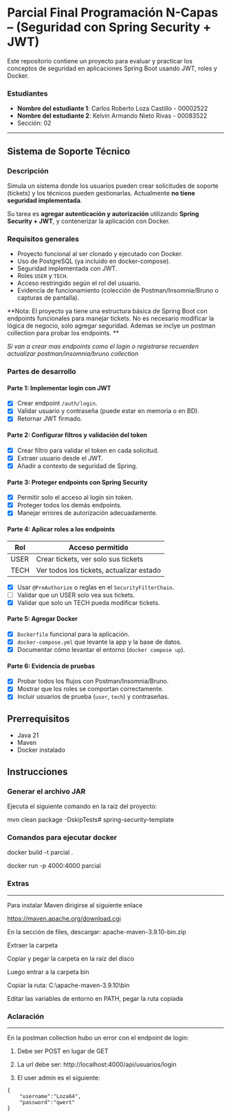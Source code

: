 # Parcial Final Programación N-Capas – (Seguridad con Spring Security + JWT)

Este repositorio contiene un proyecto para evaluar y practicar los conceptos de seguridad en aplicaciones Spring Boot usando JWT, roles y Docker.

### Estudiantes
- **Nombre del estudiante 1**: Carlos Roberto Loza Castillo - 00002522
- **Nombre del estudiante 2**: Kelvin Armando Nieto Rivas - 00083522
- Sección: 02
---

## Sistema de Soporte Técnico

### Descripción
Simula un sistema donde los usuarios pueden crear solicitudes de soporte (tickets) y los técnicos pueden gestionarlas. Actualmente **no tiene seguridad implementada**.

Su tarea es **agregar autenticación y autorización** utilizando **Spring Security + JWT**, y contenerizar la aplicación con Docker.

### Requisitos generales

- Proyecto funcional al ser clonado y ejecutado con Docker.
- Uso de PostgreSQL (ya incluido en docker-compose).
- Seguridad implementada con JWT.
- Roles `USER` y `TECH`.
- Acceso restringido según el rol del usuario.
- Evidencia de funcionamiento (colección de Postman/Insomnia/Bruno o capturas de pantalla).

**Nota: El proyecto ya tiene una estructura básica de Spring Boot con endpoints funcionales para manejar tickets. No es necesario modificar la lógica de negocio, solo agregar seguridad. Ademas se inclye un postman collection para probar los endpoints. **

_Si van a crear mas endpoints como el login o registrarse recuerden actualizar postman/insomnia/bruno collection_

### Partes de desarrollo

#### Parte 1: Implementar login con JWT
- [x] Crear endpoint `/auth/login`.
- [x] Validar usuario y contraseña (puede estar en memoria o en BD).
- [x] Retornar JWT firmado.

#### Parte 2: Configurar filtros y validación del token
- [x] Crear filtro para validar el token en cada solicitud.
- [x] Extraer usuario desde el JWT.
- [x] Añadir a contexto de seguridad de Spring.

#### Parte 3: Proteger endpoints con Spring Security
- [x] Permitir solo el acceso al login sin token.
- [x] Proteger todos los demás endpoints.
- [x] Manejar errores de autorización adecuadamente.

#### Parte 4: Aplicar roles a los endpoints

| Rol   | Acceso permitido                                 |
|--------|--------------------------------------------------|
| USER  | Crear tickets, ver solo sus tickets              |
| TECH  | Ver todos los tickets, actualizar estado         |

- [x] Usar `@PreAuthorize` o reglas en el `SecurityFilterChain`.
- [ ] Validar que un USER solo vea sus tickets.
- [x] Validar que solo un TECH pueda modificar tickets.

#### Parte 5: Agregar Docker
- [x] `Dockerfile` funcional para la aplicación.
- [x] `docker-compose.yml` que levante la app y la base de datos.
- [x] Documentar cómo levantar el entorno (`docker compose up`).

#### Parte 6: Evidencia de pruebas
- [x] Probar todos los flujos con Postman/Insomnia/Bruno.
- [x] Mostrar que los roles se comportan correctamente.
- [x] Incluir usuarios de prueba (`user`, `tech`) y contraseñas.

## Prerrequisitos
- Java 21
- Maven
- Docker instalado

## Instrucciones

### Generar el archivo JAR
Ejecuta el siguiente comando en la raíz del proyecto:

mvn clean package -DskipTests# spring-security-template

### Comandos para ejecutar docker

docker build -t parcial .

docker run -p 4000:4000 parcial

### Extras
---
Para instalar Maven dirigirse al siguiente enlace 

https://maven.apache.org/download.cgi

En la sección de files, descargar: 	apache-maven-3.9.10-bin.zip

Extraer la carpeta

Copiar y pegar la carpeta en la raíz del disco

Luego entrar a la carpeta bin

Copiar la ruta: C:\apache-maven-3.9.10\bin

Editar las variables de entorno en PATH, pegar la ruta copiada

### Aclaración
---

En la postman collection hubo un error con el endpoint de login:

1. Debe ser POST en lugar de GET 

2. La url debe ser: http://localhost:4000/api/usuarios/login

3. El user admin es el siguiente: 

```
{
    "username":"Loza64",
    "password":"qwert"
}
```